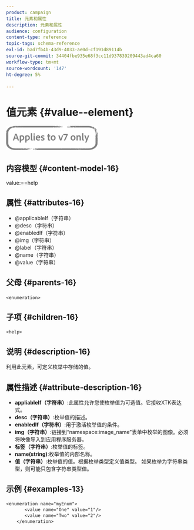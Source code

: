 ```yaml
---
product: campaign
title: 元素和属性
description: 元素和属性
audience: configuration
content-type: reference
topic-tags: schema-reference
exl-id: bad7fb4b-43d9-4033-ae0d-cf191d89114b
source-git-commit: 34404fbe935e68f3cc11d937839209443ad4ca60
workflow-type: tm+mt
source-wordcount: '147'
ht-degree: 5%

---
```


# 值元素 {#value--element}

![](../../../assets/v7-only.svg)

## 内容模型 {#content-model-16}

value:==help

## 属性 {#attributes-16}

* @applicableIf（字符串）
* @desc（字符串）
* @enabledIf（字符串）
* @img（字符串）
* @label（字符串）
* @name（字符串）
* @value（字符串）

## 父母 {#parents-16}

`<enumeration>`

## 子项 {#children-16}

`<help>`

## 说明 {#description-16}

利用此元素，可定义枚举中存储的值。

## 属性描述 {#attribute-description-16}

* **appliableIf（字符串）**:此属性允许您使枚举值为可选值。它接收XTK表达式。
* **desc（字符串）**:枚举值的描述。
* **enabledIf（字符串）**:用于激活枚举值的条件。
* **img（字符串）**:链接到“namespace:image_name”表单中枚举的图像。必须将映像导入到应用程序服务器。
* **标签（字符串）**:枚举值的标签。
* **name(string)**:枚举值的内部名称。
* **值（字符串）**:枚举值的值。根据枚举类型定义值类型。 如果枚举为字符串类型，则可能只包含字符串类型值。

## 示例 {#examples-13}

```
<enumeration name="myEnum">
       <value name="One" value="1"/>
       <value name="Two" value="2"/>
    </enumeration>
```
